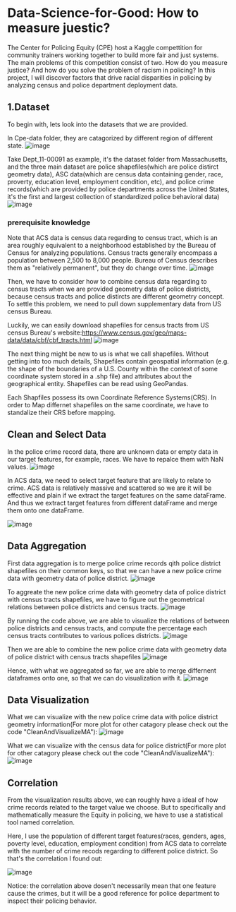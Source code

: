 # Data-Science-for-Good: How to measure juestic?

The Center for Policing Equity (CPE) host a Kaggle compettition for community trainers working together to build more fair and just systems. The main problems of this competition consist of two. How do you measure justice? And how do you solve the problem of racism in policing? In this project, I will discover factors that drive racial disparities in policing by analyzing census and police department deployment data.

## 1.Dataset

To begin with, lets look into the datasets that we are provided.

In Cpe-data folder, they are catagorized by different region of different state.
![image](https://user-images.githubusercontent.com/42877304/49816131-40641a00-fd3b-11e8-9062-6e449758296e.png)

Take Dept_11-00091 as example, it's the dataset folder from Massachusetts, and the three main dataset are police shapefiles(which are police distirct geometry data), ASC data(which are census data containing gender, race, proverty, education level, employment condition, etc), and police crime records(which are provided by police departments across the United States, it's the first and largest collection of standardized police behavioral data)
![image](https://user-images.githubusercontent.com/42877304/49816261-80c39800-fd3b-11e8-8d77-b74e7cf89669.png)

### prerequisite knowledge

Note that ACS data is census data regarding to census tract, which is an area roughly equivalent to a neighborhood established by the Bureau of Census for analyzing populations. Census tracts generally encompass a population between 2,500 to 8,000 people. Bureau of Census describes them as "relatively permanent", but they do change over time.
![image](https://user-images.githubusercontent.com/42877304/49816320-9d5fd000-fd3b-11e8-813a-a277b41b99dc.png)

Then, we have to consider how to combine census data regarding to census tracts when we are provided geometry data of police districts, because census tracts and police distircts are different geometry concept. To settle this problem, we need to pull down supplementary data from US census Bureau.

Luckily, we can easily download shapefiles for census tracts from US census Bureau's website:https://www.census.gov/geo/maps-data/data/cbf/cbf_tracts.html
![image](https://user-images.githubusercontent.com/42877304/49818342-76f06380-fd40-11e8-8f08-c7d04e836343.png)

The next thing might be new to us is what we call shapefiles. Without getting into too much details, Shapefiles contain geospatial information (e.g. the shape of the boundaries of a U.S. County within the context of some coordinate system stored in a .shp file) and attributes about the geographical entity. Shapefiles can be read using GeoPandas.

Each Shapfiles possess its own Coordinate Reference Systems(CRS). In order to Map differnet shapefiles on the same coordinate, we have to standalize their CRS before mapping.

## Clean and Select Data

In the police crime record data, there are unknown data or empty data in our target features, for example, races. We have to repalce them with NaN values.
![image](https://user-images.githubusercontent.com/42877304/49819814-4d393b80-fd44-11e8-861f-b18c98b64b0e.png)

In ACS data, we need to select target feature that are likely to relate to crime. ACS data is relatively massive and scattered so we are it will be effective and plain if we extract the target features on the same dataFrame. And thus we extract target features from different dataFrame and merge them onto one dataFrame.

![image](https://user-images.githubusercontent.com/42877304/49821583-c76bbf00-fd48-11e8-80d7-c36748415cf0.png)

## Data Aggregation

First data aggregation is to merge police crime records qith police district shapefiles on their common keys, so that we can have a new police crime data with geometry data of police district.
![image](https://user-images.githubusercontent.com/42877304/49822426-20d4ed80-fd4b-11e8-90f6-30110f8ea086.png)

To aggreate the new police crime data with geometry data of police district with census tracts shapefiles, we have to figure out the geometrical relations between police districts and census tracts.
![image](https://user-images.githubusercontent.com/42877304/49823001-a60cd200-fd4c-11e8-9ae1-8abcc505c988.png)

By running the code above, we are able to visualize the relations of between police districts and census tracts, and compute the percentage each census tracts contributes to various polices districts.
![image](https://user-images.githubusercontent.com/42877304/49823060-cccb0880-fd4c-11e8-8c68-a2a1ec5e8160.png)

Then we are able to combine the new police crime data with geometry data of police district with census tracts shapefiles
![image](https://user-images.githubusercontent.com/42877304/49823347-73170e00-fd4d-11e8-9ba4-56abdd7706f5.png)

Hence, with what we aggregated so far, we are able to merge differnent dataframes onto one, so that we can do visualization with it.
![image](https://user-images.githubusercontent.com/42877304/49823546-f59fcd80-fd4d-11e8-9485-1fad0188569f.png)

## Data Visualization

What we can visualize with the new police crime data with police district geometry information(For more plot for other catagory please check out the code "CleanAndVisualizeMA"):
![image](https://user-images.githubusercontent.com/42877304/49823669-3c8dc300-fd4e-11e8-9fcb-63c7d9cbf3d2.png)

What we can visualize with the census data for police district(For more plot for other catagory please check out the code "CleanAndVisualizeMA"):
![image](https://user-images.githubusercontent.com/42877304/49823912-cdfd3500-fd4e-11e8-9cb2-faf614206d9c.png)
## Correlation 

From the visualization results above, we can roughly have a ideal of how crime records related to the target value we choose.
But to specifically and mathematically measure the Equity in policing, we have to use a statistical tool named correlation.

Here, I use the population of different target features(races, genders, ages, poverty level, education, employment condition) from ACS data to correlate with the number of crime recods regarding to different police district. So that's the correlation I found out:

![image](https://user-images.githubusercontent.com/42877304/49823986-f8e78900-fd4e-11e8-9ae7-883c01fc7f84.png)

Notice: the correlation above dosen't necessarily mean that one feature cause the crimes, but it will be a good reference for police department to inspect their policing behavior.
